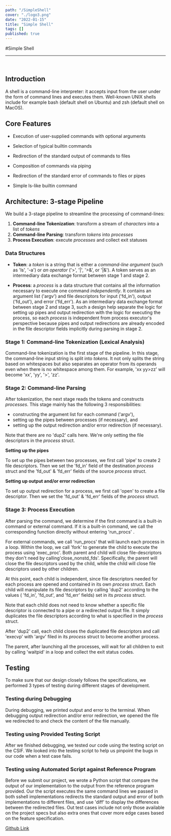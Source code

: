 ```yaml
---
path: "/SimpleShell"
cover: "./logo3.png"
date: "2022-01-15"
title: "Simple Shell"
tags: []
published: true
---
```



#Simple Shell
<hr>

<br>

## Introduction

A shell is a command-line interpreter: it accepts input from the user under the form of command lines and executes them. Well-known UNIX shells include for example bash (default shell on Ubuntu) and zsh (default shell on MacOS).

## Core Features

- Execution of user-supplied commands with optional arguments

- Selection of typical builtin commands

- Redirection of the standard output of commands to files

- Composition of commands via piping

- Redirection of the standard error of commands to files or pipes

- Simple ls-like builtin command

## Architecture: 3-stage Pipeline

We build a 3-stage pipeline to streamline the processing of command-lines:

1. **Command-line Tokenization**: transform a stream of _characters_ into a list
   of _tokens_
2. **Command-line Parsing**: transform _tokens_ into _processes_
3. **Process Execution**: execute _processes_ and collect exit statuses

### Data Structures

- **Token**: a _token_ is a string that is either a _command-line argument_
  (such as 'ls', '-a') or _an operator_ ('>', '|', '>&', or '|&'). A token
  serves as an intermediary data exchange format between stage 1 and stage 2.

- **Process**: a _process_ is a data structure that contains all the information
  necessary to execute one command _independently_. It contains an argument list
  ('argv') and file descriptors for input ('fd_in'), output ('fd_out'), and
  error ('fd_err'). As an intermediary data exchange format between stage 2 and
  stage 3, such a design help separate the logic for setting up pipes and output
  redirection with the logic for executing the process, so each _process_ is
  independent from process executor's perspective because pipes and output
  redirections are already encoded in the file descriptor fields implicitly
  during parsing in stage 2.

### Stage 1: Command-line Tokenization (Lexical Analysis)

Command-line tokenization is the first stage of the pipeline. In this stage, the
command-line input string is split into _tokens_. It not only splits the string
based on whitespaces but also separates an operator from its operands even when
there is no whitespace among them. For example, 'xx yy>zz' will become 'xx',
'yy', '>', 'zz'.

### Stage 2: Command-line Parsing

After tokenization, the next stage reads the tokens and constructs _processes_.
This stage mainly has the following 3 responsibilities:

- constructing the argument list for each command ('argv'),
- setting up the pipes between processes (if necessary), and
- setting up the output redirection and/or error redirection (if necessary).

Note that there are no 'dup2' calls here. We're only setting the file
descriptors in the _process_ struct.

**Setting up the pipes**

To set up the pipes between two processes, we first call 'pipe' to create 2 file
descriptors. Then we set the 'fd_in' field of the destination _process_ struct
and the 'fd_out' & 'fd_err' fields of the source _process_ struct.

**Setting up output and/or error redirection**

To set up output redirection for a process, we first call 'open' to create a
file descriptor. Then we set the 'fd_out' & 'fd_err' fields of the _process_
struct.

### Stage 3: Process Execution

After parsing the command, we determine if the first command is a built-in
command or external command. If it is a built-in command, we call the
corresponding function directly without entering 'run_procs' .

For external commands, we call 'run_procs' that will launch each process in a
loop. Within the loop, we call 'fork' to generate the child to execute the
process using 'exec_proc'. Both parent and child will close file-descriptors
they don't need by calling'close_nonstd_fds'. Specifically, the parent will
close the file descriptors used by the child, while the child will close file
descriptors used by other children.

At this point, each child is independent, since file descriptors needed for each
process are opened and contained in its own _process_ struct. Each child will
manipulate its file descriptors by calling 'dup2' according to the values (
'fd_in', 'fd_out', and 'fd_err' fields) set in its _process_ struct.

Note that each child does not need to know whether a specific file descriptor is
connected to a pipe or a redirected output file. It simply duplicates the file
descriptors according to what is specified in the _process_ struct.

After 'dup2' call, each child closes the duplicated file descriptors and call
'execvp' with 'argv' filed in its _process_ struct to become another process.

The parent, after launching all the processes, will wait for all children to
exit by calling 'waitpid' in a loop and collect the exit status codes.

## Testing

To make sure that our design closely follows the specifications, we performed 3
types of testing during different stages of development.

### Testing during Debugging

During debugging, we printed output and error to the terminal. When debugging
output redirection and/or error redirection, we opened the file we redirected to
and check the content of the file manually.

### Testing using Provided Testing Script

After we finished debugging, we tested our code using the testing script on the
CSIF. We looked into the testing script to help us pinpoint the bugs in our code
when a test case fails.

### Testing using Automated Script against Reference Program

Before we submit our project, we wrote a Python script that compare the output
of our implementation to the output from the reference program provided. Our the
script executes the same command lines we passed in both sshell implementations
redirects the standard output and error of both implementations to different
files, and use 'diff' to display the differences between the redirected files.
Out test cases include not only those available on the project specs but also
extra ones that cover more edge cases based on the feature specification.

<a href="https://github.com/rayngan999/simple-shell
"> Github Link </a>


